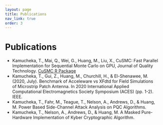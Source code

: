 ```yaml
---
layout: page
title: Publications
nav_link: true
order: 3
---
```


# Publications

- Kamucheka, T., Mai, Q., Wei, G., Huang, M., Liu, X., CuSMC: Fast Parallel Implementation for Sequential Monte Carlo on GPU, Journal of Quality Technology. [CuSMC R Package](https://github.com/tkamucheka/CuSMC)
- Kamucheka, T., Gui, Z., Huang, M., Churchill, H., & El-Shenawee, M. (2020, July). Benchmark of Acceleware vs XFdtd for Field Simulations of Microstrip Patch Antenna. In 2020 International Applied Computational Electromagnetics Society Symposium (ACES) (pp. 1-2). IEEE.
- Kamucheka, T., Fahr, M., Teague, T., Nelson, A., Andrews, D., & Huang, M. Power Based Side-Channel Attack Analysis on PQC Algorithms.
- Kamucheka, T., Nelson, A., Andrews, D., & Huang, M. A Masked Pure-Hardware Implementation of Kyber Cryptographic Algorithm.